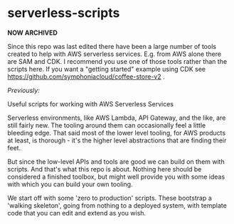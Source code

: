 # serverless-scripts

**NOW ARCHIVED**

Since this repo was last edited there have been a large number of tools created to help with AWS serverless services. E.g. from AWS alone there are SAM and CDK. I recommend you use one of those tools rather than the scripts here. If you want a "getting started" example using CDK see https://github.com/symphoniacloud/coffee-store-v2 .


_Previously:_

Useful scripts for working with AWS Serverless Services

Serverless environments, like AWS Lambda, API Gateway, and the like, are still fairly new. The tooling around them can occasionally feel a little bleeding edge. That said most of the lower level tooling, for AWS products at least, is thorough - it's the higher level abstractions that are finding their feet.

But since the low-level APIs and tools are good we can build on them with scripts. And that's what this repo is about. Nothing here should be considered a finished toolbox, but might well provide you with some ideas with which you can build your own tooling.

We start off with some 'zero to production' scripts. These bootstrap a 'walking skeleton', going from nothing to a deployed system, with template code that you can edit and extend as you wish.
